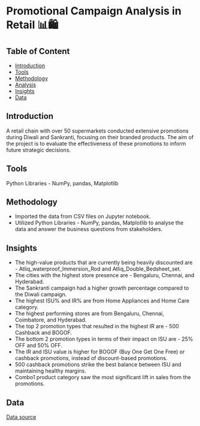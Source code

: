 # Promotional Campaign Analysis in Retail 📊🛍️

## Table of Content
* [Introduction](#introduction)
* [Tools](#tools)
* [Methodology](#methodology)
* [Analysis](https://github.com/ritusantra/Data-Analysis-with-Python-Projects/blob/main/Promotional%20Campaign%20Analysis%20in%20Retail/Promotional%20Campaign%20Analysis%20in%20Retail.ipynb)
* [Insights](#insights)
* [Data](#data)

## Introduction
A retail chain with over 50 supermarkets conducted extensive promotions during Diwali and Sankranti, focusing on their branded products. The aim of the project is to evaluate the effectiveness of these promotions to inform future strategic decisions. 

## Tools
Python Libraries - NumPy, pandas, Matplotlib

## Methodology
* Imported the data from CSV files on Jupyter notebook.
* Utilized Python Libraries - NumPy, pandas, Matplotlib to analyse the data and answer the business questions from stakeholders.

## Insights
* The high-value products that are currently being heavily discounted are - Atliq_waterproof_Immersion_Rod and Atliq_Double_Bedsheet_set.
* The cities with the highest store presence are - Bengaluru, Chennai, and Hyderabad.
* The Sankranti campaign had a higher growth percentage compared to the Diwali campaign.
* The highest ISU% and IR% are from Home Appliances and Home Care category.
* The highest performing stores are from Bengaluru, Chennai, Coimbatore, and Hyderabad.
* The top 2 promotion types that resulted in the highest IR are - 500 Cashback and BOGOF.
* The bottom 2 promotion types in terms of their impact on ISU are - 25% OFF and 50% OFF.
* The IR and ISU value is higher for BOGOF (Buy One Get One Free) or cashback promotions, instead of discount-based promotions.
* 500 cashback promotions strike the best balance between ISU and maintaining healthy margins.
* Combo1 product category saw the most significant lift in sales from the promotions.

## Data
[Data source](https://codebasics.io/challenge/codebasics-resume-project-challenge)
